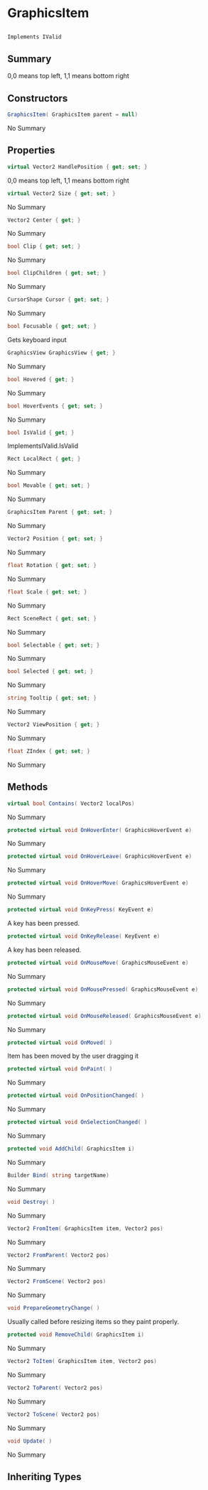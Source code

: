 # GraphicsItem

## 
```c#
Implements IValid
```

## Summary

0,0 means top left, 1,1 means bottom right
## Constructors

```c#
GraphicsItem( GraphicsItem parent = null) 
```
No Summary
## Properties

```c#
virtual Vector2 HandlePosition { get; set; } 
```
0,0 means top left, 1,1 means bottom right
```c#
virtual Vector2 Size { get; set; } 
```
No Summary
```c#
Vector2 Center { get; } 
```
No Summary
```c#
bool Clip { get; set; } 
```
No Summary
```c#
bool ClipChildren { get; set; } 
```
No Summary
```c#
CursorShape Cursor { get; set; } 
```
No Summary
```c#
bool Focusable { get; set; } 
```
Gets keyboard input
```c#
GraphicsView GraphicsView { get; } 
```
No Summary
```c#
bool Hovered { get; } 
```
No Summary
```c#
bool HoverEvents { get; set; } 
```
No Summary
```c#
bool IsValid { get; } 
```
ImplementsIValid.IsValid
```c#
Rect LocalRect { get; } 
```
No Summary
```c#
bool Movable { get; set; } 
```
No Summary
```c#
GraphicsItem Parent { get; set; } 
```
No Summary
```c#
Vector2 Position { get; set; } 
```
No Summary
```c#
float Rotation { get; set; } 
```
No Summary
```c#
float Scale { get; set; } 
```
No Summary
```c#
Rect SceneRect { get; set; } 
```
No Summary
```c#
bool Selectable { get; set; } 
```
No Summary
```c#
bool Selected { get; set; } 
```
No Summary
```c#
string Tooltip { get; set; } 
```
No Summary
```c#
Vector2 ViewPosition { get; } 
```
No Summary
```c#
float ZIndex { get; set; } 
```
No Summary
## Methods

```c#
virtual bool Contains( Vector2 localPos) 
```
No Summary
```c#
protected virtual void OnHoverEnter( GraphicsHoverEvent e) 
```
No Summary
```c#
protected virtual void OnHoverLeave( GraphicsHoverEvent e) 
```
No Summary
```c#
protected virtual void OnHoverMove( GraphicsHoverEvent e) 
```
No Summary
```c#
protected virtual void OnKeyPress( KeyEvent e) 
```
A key has been pressed.
```c#
protected virtual void OnKeyRelease( KeyEvent e) 
```
A key has been released.
```c#
protected virtual void OnMouseMove( GraphicsMouseEvent e) 
```
No Summary
```c#
protected virtual void OnMousePressed( GraphicsMouseEvent e) 
```
No Summary
```c#
protected virtual void OnMouseReleased( GraphicsMouseEvent e) 
```
No Summary
```c#
protected virtual void OnMoved( ) 
```
Item has been moved by the user dragging it
```c#
protected virtual void OnPaint( ) 
```
No Summary
```c#
protected virtual void OnPositionChanged( ) 
```
No Summary
```c#
protected virtual void OnSelectionChanged( ) 
```
No Summary
```c#
protected void AddChild( GraphicsItem i) 
```
No Summary
```c#
Builder Bind( string targetName) 
```
No Summary
```c#
void Destroy( ) 
```
No Summary
```c#
Vector2 FromItem( GraphicsItem item, Vector2 pos) 
```
No Summary
```c#
Vector2 FromParent( Vector2 pos) 
```
No Summary
```c#
Vector2 FromScene( Vector2 pos) 
```
No Summary
```c#
void PrepareGeometryChange( ) 
```
Usually called before resizing items so they paint properly.
```c#
protected void RemoveChild( GraphicsItem i) 
```
No Summary
```c#
Vector2 ToItem( GraphicsItem item, Vector2 pos) 
```
No Summary
```c#
Vector2 ToParent( Vector2 pos) 
```
No Summary
```c#
Vector2 ToScene( Vector2 pos) 
```
No Summary
```c#
void Update( ) 
```
No Summary
## Inheriting Types

